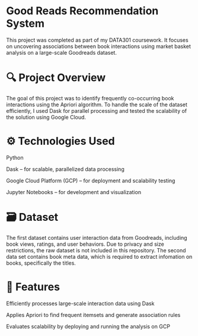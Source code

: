 # Good Reads Recommendation System

This project was completed as part of my DATA301 coursework. It focuses on uncovering associations between book interactions using market basket analysis on a large-scale Goodreads dataset.

# 🔍 Project Overview
The goal of this project was to identify frequently co-occurring book interactions using the Apriori algorithm. To handle the scale of the dataset efficiently, I used Dask for parallel processing and tested the scalability of the solution using Google Cloud.

# ⚙️ Technologies Used

Python

Dask – for scalable, parallelized data processing

Google Cloud Platform (GCP) – for deployment and scalability testing

Jupyter Notebooks – for development and visualization

# 🗃️ Dataset
The first dataset contains user interaction data from Goodreads, including book views, ratings, and user behaviors. Due to privacy and size restrictions, the raw dataset is not included in this repository. The second data set contains book meta data, which is required to extract infomation on books, specifically the titles.

# 🚀 Features
Efficiently processes large-scale interaction data using Dask

Applies Apriori to find frequent itemsets and generate association rules

Evaluates scalability by deploying and running the analysis on GCP
